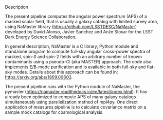 Description

The present pipeline computes the angular power spectrum (APS) of a masked scalar field, that is usually a galaxy catalog with limited survey area, using NaMaster library (https://github.com/LSSTDESC/NaMaster) developed by David Alonso, Javier Sanchez and Anže Slosar for the LSST Dark Energy Science Collaboration.

In general description, NaMaster is a C library, Python module and standalone program to compute full-sky angular cross-power spectra of masked, spin-0 and spin-2 fields with an arbitrary number of known contaminants using a pseudo-Cl (aka MASTER) approach. The code also implements E/B-mode purification and is available in both full-sky and flat-sky modes. Details about this approach  can be found in: https://arxiv.org/abs/1809.09603. 

The present pipeline runs with the Python module of NaMaster, the pymaster (https://namaster.readthedocs.io/en/latest/index.html). It has already been optimized to compute APS of many galaxy catalogs simultaneously using parallelization method of mpi4py. One direct application of measures pipeline is to calculate covariance matrix on a sample mock catalogs for cosmological analysis.
